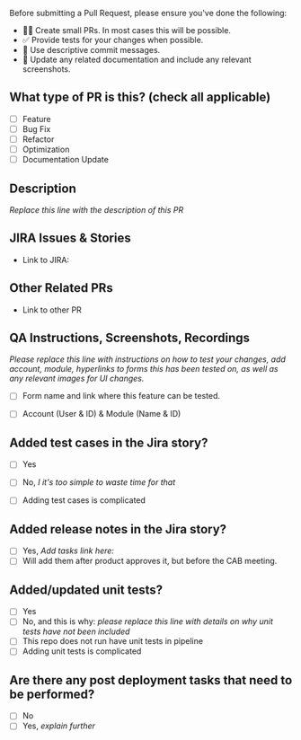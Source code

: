 

Before submitting a Pull Request, please ensure you've done the following:
- 👷‍♀️ Create small PRs. In most cases this will be possible.
- ✅ Provide tests for your changes when possible.
- 📝 Use descriptive commit messages.
- 📗 Update any related documentation and include any relevant screenshots.



## What type of PR is this? (check all applicable)

- [ ] Feature
- [ ] Bug Fix
- [ ] Refactor
- [ ] Optimization
- [ ] Documentation Update

## Description

_Replace this line with the description of this PR_

## JIRA Issues & Stories

- Link to JIRA: 

## Other Related PRs

- Link to other PR

## QA Instructions, Screenshots, Recordings

_Please replace this line with instructions on how to test your changes, add account, module, hyperlinks to forms this has been tested on, as well as any relevant
images for UI changes._

- [ ] Form name and link where this feature can be tested. 
- [ ] Account (User & ID) & Module (Name & ID)


## Added test cases in the Jira story?

- [ ] Yes
- [ ] No, _I it's too simple to waste time for that_
- [ ] Adding test cases is complicated


## Added release notes in the Jira story?

- [ ] Yes, _Add tasks link here:_
- [ ] Will add them after product approves it, but before the CAB meeting.

## Added/updated unit tests?

- [ ] Yes
- [ ] No, and this is why: _please replace this line with details on why unit tests have not been included_
- [ ] This repo does not run have unit tests in pipeline
- [ ] Adding unit tests is complicated

## Are there any post deployment tasks that need to be performed?

- [ ] No
- [ ] Yes, _explain further_
